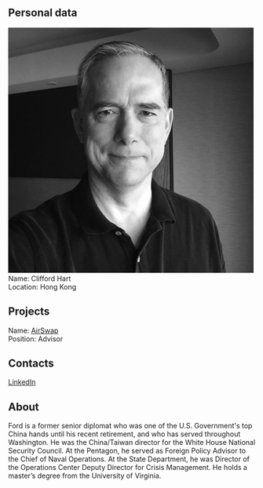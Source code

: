 ## Personal data
![Clifford Hart photo](../people/photo/clifford_hart.jpg)  
Name: Clifford Hart     
Location: Hong Kong  
## Projects 
Name: [AirSwap](../projects/airswap.md)  
Position: Advisor
## Contacts
[LinkedIn](https://www.linkedin.com/in/clifford-hart-53ba7218/)  
## About
Ford is a former senior diplomat who was one of the U.S. Government's top China hands until his recent retirement, and who has served throughout Washington. He was the China/Taiwan director for the White House National Security Council. At the Pentagon, he served as Foreign Policy Advisor to the Chief of Naval Operations. At the State Department, he was Director of the Operations Center Deputy Director for Crisis Management. He holds a master’s degree from the University of Virginia.